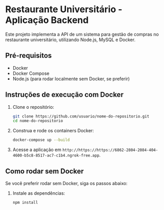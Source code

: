 # Restaurante Universitário - Aplicação Backend

Este projeto implementa a API de um sistema para gestão de compras no restaurante universitário, utilizando Node.js, MySQL e Docker.

## Pré-requisitos

- Docker
- Docker Compose
- Node.js (para rodar localmente sem Docker, se preferir)

## Instruções de execução com Docker

1. Clone o repositório:
   ```bash
   git clone https://github.com/usuario/nome-do-repositorio.git
   cd nome-do-repositorio
   ```

2. Construa e rode os containers Docker:
   ```bash
   docker-compose up --build
   ```

3. Acesse a aplicação em `http://https://https://6862-2804-2084-404-4600-b5c8-8517-ac7-c1b4.ngrok-free.app`.

## Como rodar sem Docker

Se você preferir rodar sem Docker, siga os passos abaixo:

1. Instale as dependências:
   ```bash
   npm install
   ```
